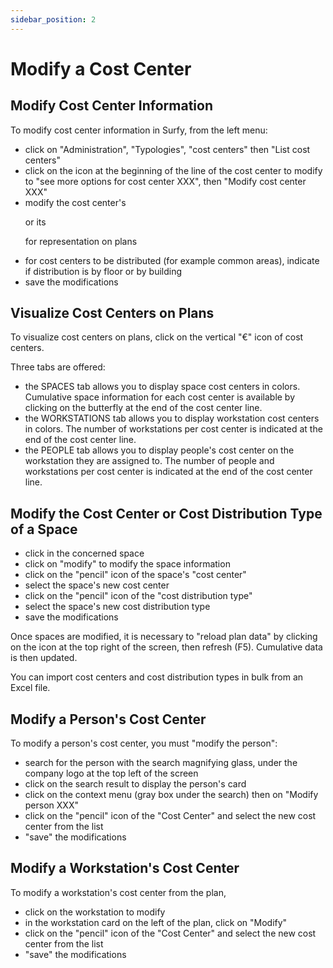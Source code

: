 ```yaml
---
sidebar_position: 2
---
```

# Modify a Cost Center


## Modify Cost Center Information

To modify cost center information in Surfy, from the left menu:

 -  click on "Administration", "Typologies", "cost centers" then "List cost centers"
 -  click on the icon at the beginning of the line of the cost center to modify to "see more options for cost center XXX", then "Modify cost center XXX"
 -  modify the cost center's <P code="costCenter:name" /> or its <P code="costCenter:color" /> for representation on plans
 -  for cost centers to be distributed (for example common areas), indicate if distribution is by floor or by building
 -  save the modifications

## Visualize Cost Centers on Plans

To visualize cost centers on plans, click on the vertical "€" icon of cost centers.

Three tabs are offered:

-   the SPACES tab allows you to display space cost centers in colors. Cumulative space information for each cost center is available by clicking on the butterfly at the end of the cost center line.
-   the WORKSTATIONS tab allows you to display workstation cost centers in colors. The number of workstations per cost center is indicated at the end of the cost center line.
-   the PEOPLE tab allows you to display people's cost center on the workstation they are assigned to. The number of people and workstations per cost center is indicated at the end of the cost center line. 

## Modify the Cost Center or Cost Distribution Type of a Space

-   click in the concerned space
-   click on "modify" to modify the space information
-   click on the "pencil" icon of the space's "cost center"
-   select the space's new cost center
-   click on the "pencil" icon of the "cost distribution type"
-   select the space's new cost distribution type
-   save the modifications

Once spaces are modified, it is necessary to "reload plan data" by clicking on the icon at the top right of the screen, then refresh (F5). Cumulative data is then updated.

You can import cost centers and cost distribution types in bulk from an Excel file. 

## Modify a Person's Cost Center

To modify a person's cost center, you must "modify the person":

-   search for the person with the search magnifying glass, under the company logo at the top left of the screen
-   click on the search result to display the person's card
-   click on the context menu (gray box under the search) then on "Modify person XXX"
-   click on the "pencil" icon of the "Cost Center" and select the new cost center from the list
-   "save" the modifications

## Modify a Workstation's Cost Center

To modify a workstation's cost center from the plan,

-   click on the workstation to modify
-   in the workstation card on the left of the plan, click on "Modify"
-   click on the "pencil" icon of the "Cost Center" and select the new cost center from the list
-   "save" the modifications
